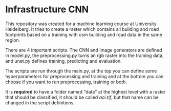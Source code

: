 # Infrastructure CNN

This repository was created for a machine learning course at University Heidelberg. It tries to create a raster which contains all building and road footprints based on a training with osm building and road data in the same region.

There are 4 important scripts. The CNN and Image generators are defined in model.py, the preprocessing.py turns an rgb raster into the training data, and unet.py defines training, predicting and evaluation.

The scripts are run through the main.py, at the top you can define some hyperparameters for preprocessing and training and at the bottom you can choose if you want to run preprocessing, training or both.

It is **required** to have a folder named "data" at the highest level with a raster that should be classified, it should be called *aoi.tif*, but that name can be changed in the script definitions.